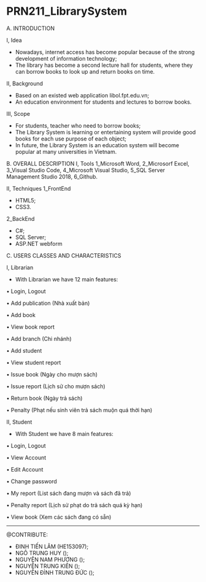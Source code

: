 # PRN211_LibrarySystem

A. INTRODUCTION

I, Idea
+ Nowadays, internet access has become popular because of the strong development of information technology;
+ The library has become a second lecture hall for students, where they can borrow books to look up and return books on time. 

II, Background
+ Based on an existed web application libol.fpt.edu.vn;
+ An education environment for students and lectures to borrow books.

III, Scope
+ For students, teacher who need to borrow books;
+ The Library System is learning or entertaining system will provide good books for each use purpose of each object;
+ In future, the Library System is an education system will become popular at many universities in Vietnam.

B. OVERALL DESCRIPTION
I, Tools
1_Microsoft Word, 
2_Microsorf Excel, 
3_Visual Studio Code, 
4_Microsoft Visual Studio, 
5_SQL Server Management Studio 2018, 
6_Github.

II, Techniques
1_FrontEnd
+ HTML5;
+ CSS3.

2_BackEnd
+ C#;
+ SQL Server;
+ ASP.NET webform

C. USERS CLASSES AND CHARACTERISTICS

I, Librarian

- With Librarian we have 12 main features:

•	Login, Logout

•	Add publication (Nhà xuất bản)

•	Add book

•	View book report

•	Add branch (Chi nhánh)

•	Add student

•	View student report

•	Issue book (Ngày cho mượn sách)

•	Issue report (Lịch sử cho mượn sách)

•	Return book (Ngày trả sách)

•	Penalty (Phạt nếu sinh viên trả sách muộn quá thời hạn)

II, Student

- With Student we have 8 main features:

•	Login, Logout

•	View Account

•	Edit Account

•	Change password

•	My report (List sách đang mượn và sách đã trả)

•	Penalty report (Lịch sử phạt do trả sách quá kỳ hạn)

•	View book (Xem các sách đang có sẵn)

*****************************************************************************************************************************
@CONTRIBUTE:
+ ĐINH TIẾN LÂM (HE153097);
+ NGÔ TRUNG HUY ();
+ NGUYÊN NAM PHƯƠNG ();
+ NGUYỄN TRUNG KIÊN ();
+ NGUYỄN ĐÌNH TRUNG ĐỨC ();
